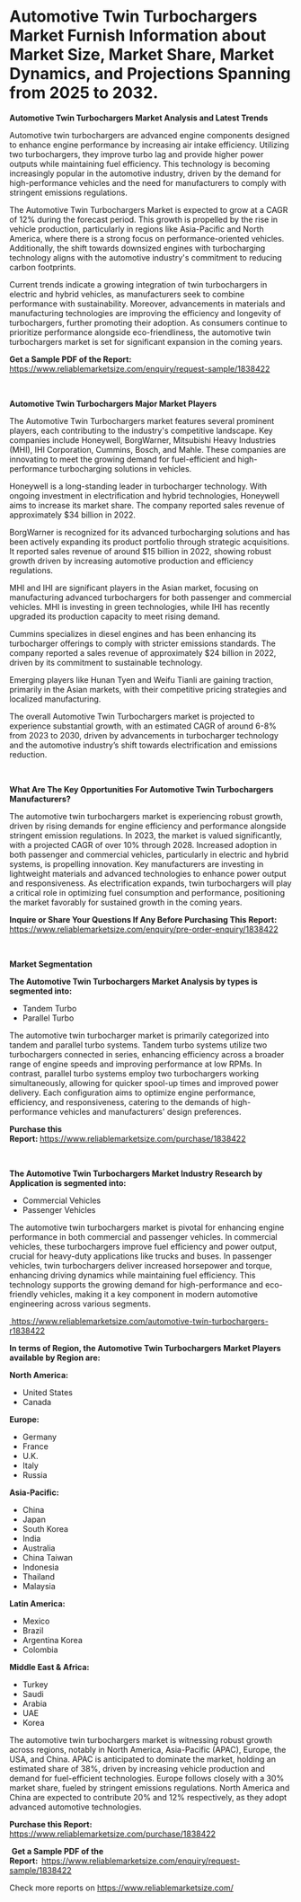 <p><h1>Automotive Twin Turbochargers Market Furnish Information about Market Size, Market Share, Market Dynamics, and Projections Spanning from 2025 to 2032.</h1></p><p><strong>Automotive Twin Turbochargers Market Analysis and Latest Trends</strong></p>
<p><p>Automotive twin turbochargers are advanced engine components designed to enhance engine performance by increasing air intake efficiency. Utilizing two turbochargers, they improve turbo lag and provide higher power outputs while maintaining fuel efficiency. This technology is becoming increasingly popular in the automotive industry, driven by the demand for high-performance vehicles and the need for manufacturers to comply with stringent emissions regulations.</p><p>The Automotive Twin Turbochargers Market is expected to grow at a CAGR of 12% during the forecast period. This growth is propelled by the rise in vehicle production, particularly in regions like Asia-Pacific and North America, where there is a strong focus on performance-oriented vehicles. Additionally, the shift towards downsized engines with turbocharging technology aligns with the automotive industry's commitment to reducing carbon footprints. </p><p>Current trends indicate a growing integration of twin turbochargers in electric and hybrid vehicles, as manufacturers seek to combine performance with sustainability. Moreover, advancements in materials and manufacturing technologies are improving the efficiency and longevity of turbochargers, further promoting their adoption. As consumers continue to prioritize performance alongside eco-friendliness, the automotive twin turbochargers market is set for significant expansion in the coming years.</p></p>
<p><strong>Get a Sample PDF of the Report:&nbsp;</strong> <a href="https://www.reliablemarketsize.com/enquiry/request-sample/1838422?utm_campaign=3199&utm_medium=2&utm_source=Github&utm_content=ia&utm_term=31032025&utm_id=automotive-twin-turbochargers">https://www.reliablemarketsize.com/enquiry/request-sample/1838422</a></p>
<p>&nbsp;</p>
<p><strong>Automotive Twin Turbochargers Major Market Players</strong></p>
<p><p>The Automotive Twin Turbochargers market features several prominent players, each contributing to the industry's competitive landscape. Key companies include Honeywell, BorgWarner, Mitsubishi Heavy Industries (MHI), IHI Corporation, Cummins, Bosch, and Mahle. These companies are innovating to meet the growing demand for fuel-efficient and high-performance turbocharging solutions in vehicles.</p><p>Honeywell is a long-standing leader in turbocharger technology. With ongoing investment in electrification and hybrid technologies, Honeywell aims to increase its market share. The company reported sales revenue of approximately $34 billion in 2022. </p><p>BorgWarner is recognized for its advanced turbocharging solutions and has been actively expanding its product portfolio through strategic acquisitions. It reported sales revenue of around $15 billion in 2022, showing robust growth driven by increasing automotive production and efficiency regulations.</p><p>MHI and IHI are significant players in the Asian market, focusing on manufacturing advanced turbochargers for both passenger and commercial vehicles. MHI is investing in green technologies, while IHI has recently upgraded its production capacity to meet rising demand.</p><p>Cummins specializes in diesel engines and has been enhancing its turbocharger offerings to comply with stricter emissions standards. The company reported a sales revenue of approximately $24 billion in 2022, driven by its commitment to sustainable technology.</p><p>Emerging players like Hunan Tyen and Weifu Tianli are gaining traction, primarily in the Asian markets, with their competitive pricing strategies and localized manufacturing.</p><p>The overall Automotive Twin Turbochargers market is projected to experience substantial growth, with an estimated CAGR of around 6-8% from 2023 to 2030, driven by advancements in turbocharger technology and the automotive industry’s shift towards electrification and emissions reduction.</p></p>
<p>&nbsp;</p>
<p><strong>What Are The Key Opportunities For Automotive Twin Turbochargers Manufacturers?</strong></p>
<p><p>The automotive twin turbochargers market is experiencing robust growth, driven by rising demands for engine efficiency and performance alongside stringent emission regulations. In 2023, the market is valued significantly, with a projected CAGR of over 10% through 2028. Increased adoption in both passenger and commercial vehicles, particularly in electric and hybrid systems, is propelling innovation. Key manufacturers are investing in lightweight materials and advanced technologies to enhance power output and responsiveness. As electrification expands, twin turbochargers will play a critical role in optimizing fuel consumption and performance, positioning the market favorably for sustained growth in the coming years.</p></p>
<p><strong>Inquire or Share Your Questions If Any Before Purchasing This Report:</strong> <a href="https://www.reliablemarketsize.com/enquiry/pre-order-enquiry/1838422?utm_campaign=3199&utm_medium=2&utm_source=Github&utm_content=ia&utm_term=31032025&utm_id=automotive-twin-turbochargers">https://www.reliablemarketsize.com/enquiry/pre-order-enquiry/1838422</a></p>
<p>&nbsp;</p>
<p><strong>Market Segmentation</strong></p>
<p><strong>The Automotive Twin Turbochargers Market Analysis by types is segmented into:</strong></p>
<p><ul><li>Tandem Turbo</li><li>Parallel Turbo</li></ul></p>
<p><p>The automotive twin turbocharger market is primarily categorized into tandem and parallel turbo systems. Tandem turbo systems utilize two turbochargers connected in series, enhancing efficiency across a broader range of engine speeds and improving performance at low RPMs. In contrast, parallel turbo systems employ two turbochargers working simultaneously, allowing for quicker spool-up times and improved power delivery. Each configuration aims to optimize engine performance, efficiency, and responsiveness, catering to the demands of high-performance vehicles and manufacturers' design preferences.</p></p>
<p><strong>Purchase this Report:&nbsp;</strong><a href="https://www.reliablemarketsize.com/purchase/1838422?utm_campaign=3199&utm_medium=2&utm_source=Github&utm_content=ia&utm_term=31032025&utm_id=automotive-twin-turbochargers">https://www.reliablemarketsize.com/purchase/1838422</a></p>
<p>&nbsp;</p>
<p><strong>The Automotive Twin Turbochargers Market Industry Research by Application is segmented into:</strong></p>
<p><ul><li>Commercial Vehicles</li><li>Passenger Vehicles</li></ul></p>
<p><p>The automotive twin turbochargers market is pivotal for enhancing engine performance in both commercial and passenger vehicles. In commercial vehicles, these turbochargers improve fuel efficiency and power output, crucial for heavy-duty applications like trucks and buses. In passenger vehicles, twin turbochargers deliver increased horsepower and torque, enhancing driving dynamics while maintaining fuel efficiency. This technology supports the growing demand for high-performance and eco-friendly vehicles, making it a key component in modern automotive engineering across various segments.</p></p>
<p><a href="https://www.reliablemarketsize.com/automotive-twin-turbochargers-r1838422?utm_campaign=3199&utm_medium=2&utm_source=Github&utm_content=ia&utm_term=31032025&utm_id=automotive-twin-turbochargers">&nbsp;https://www.reliablemarketsize.com/automotive-twin-turbochargers-r1838422</a></p>
<p><strong>In terms of Region, the Automotive Twin Turbochargers Market Players available by Region are:</strong></p>
<p>
    <p> <strong> North America: </strong>
        <ul>
            <li>United States</li>
            <li>Canada</li>
        </ul>
        </p> 
    <p> <strong> Europe: </strong>
        <ul>
            <li>Germany</li>
            <li>France</li>
            <li>U.K.</li>
            <li>Italy</li>
            <li>Russia</li>
        </ul>
        </p> 
    <p> <strong> Asia-Pacific: </strong>
        <ul>
            <li>China</li>
            <li>Japan</li>
            <li>South Korea</li>
            <li>India</li>
            <li>Australia</li>
            <li>China Taiwan</li>
            <li>Indonesia</li>
            <li>Thailand</li>
            <li>Malaysia</li>
        </ul>
        </p> 
    <p> <strong> Latin America: </strong>
        <ul>
            <li>Mexico</li>
            <li>Brazil</li>
            <li>Argentina Korea</li>
            <li>Colombia</li>
        </ul>
        </p> 
    <p> <strong> Middle East & Africa: </strong>
        <ul>
            <li>Turkey</li>
            <li>Saudi</li>
            <li>Arabia</li>
            <li>UAE</li>
            <li>Korea</li>
        </ul>
    </p>
    </p>
<p><p>The automotive twin turbochargers market is witnessing robust growth across regions, notably in North America, Asia-Pacific (APAC), Europe, the USA, and China. APAC is anticipated to dominate the market, holding an estimated share of 38%, driven by increasing vehicle production and demand for fuel-efficient technologies. Europe follows closely with a 30% market share, fueled by stringent emissions regulations. North America and China are expected to contribute 20% and 12% respectively, as they adopt advanced automotive technologies.</p></p>
<p><strong>Purchase this Report: </strong><a href="https://www.reliablemarketsize.com/purchase/1838422?utm_campaign=3199&utm_medium=2&utm_source=Github&utm_content=ia&utm_term=31032025&utm_id=automotive-twin-turbochargers">https://www.reliablemarketsize.com/purchase/1838422</a></p>
<p>&nbsp;<strong>Get a Sample PDF of the Report:&nbsp;&nbsp;</strong><a href="https://www.reliablemarketsize.com/enquiry/request-sample/1838422?utm_campaign=3199&utm_medium=2&utm_source=Github&utm_content=ia&utm_term=31032025&utm_id=automotive-twin-turbochargers">https://www.reliablemarketsize.com/enquiry/request-sample/1838422</a></p>
<p><strong></strong></p>
<p>Check more reports on <a href="https://www.reliablemarketsize.com/?utm_campaign=3199&utm_medium=2&utm_source=Github&utm_content=ia&utm_term=31032025&utm_id=automotive-twin-turbochargers">https://www.reliablemarketsize.com/</a></p>